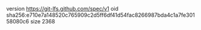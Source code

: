 version https://git-lfs.github.com/spec/v1
oid sha256:e710e7a148520c765909c2d5ff6df41d54fac8266987bda4c1a7fe30158080c6
size 2368
